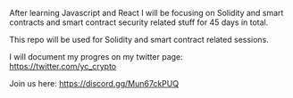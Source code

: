 After learning Javascript and React I will be focusing on Solidity and smart contracts and smart contract security related stuff for 45 days in total.  
  
This repo will be used for Solidity and smart contract related sessions. 
  
I will document my progres on my twitter page: https://twitter.com/yc_crypto  
  
Join us here: https://discord.gg/Mun67ckPUQ  



